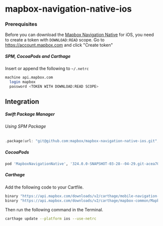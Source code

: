 # mapbox-navigation-native-ios

### Prerequisites

Before you can download the [Mapbox Navigation Native](https://github.com/mapbox/mapbox-navigation-native) for iOS, you need to create a token with `DOWNLOAD:READ` scope.
Go to https://account.mapbox.com and click "Create token"

##### SPM, CocoaPods and Carthage
Insert or append the following to `~/.netrc`

```bash
machine api.mapbox.com
  login mapbox
  password <TOKEN WITH DOWNLOAD:READ SCOPE>
```

## Integration

##### Swift Package Manager

###### Using SPM Package

```swift
.package(url: "git@github.com:mapbox/mapbox-navigation-native-ios.git", from: "324.0.0-SNAPSHOT-03-28--04-29.git-acea700-SNAPSHOT.0328T1453Z.9a1b288"),
```

##### CocoaPods

```ruby
pod 'MapboxNavigationNative', '324.0.0-SNAPSHOT-03-28--04-29.git-acea700-SNAPSHOT.0328T1453Z.9a1b288'
```

##### Carthage

Add the following code to your Cartfile.

```bash
binary "https://api.mapbox.com/downloads/v2/carthage/mobile-navigation-native/MapboxNavigationNative.json" == 324.0.0-SNAPSHOT-03-28--04-29.git-acea700-SNAPSHOT.0328T1453Z.9a1b288
binary "https://api.mapbox.com/downloads/v2/carthage/mapbox-common/MapboxCommon-ios.json" == 24.11.0-SNAPSHOT-03-28--04-29.git-acea700
```

Then run the following command in the Terminal.
```bash
carthage update --platform ios --use-netrc
```
